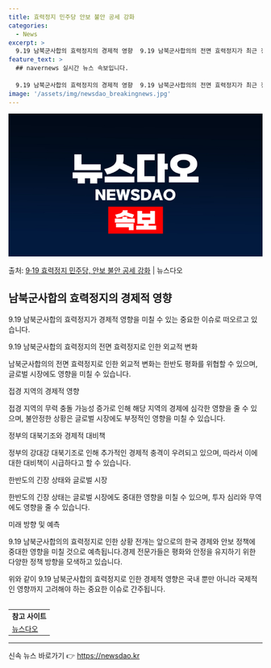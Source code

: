 ```yaml
---
title: 효력정지 민주당 안보 불안 공세 강화
categories:
  - News
excerpt: >
  9.19 남북군사합의 효력정지의 경제적 영향  9.19 남북군사합의의 전면 효력정지가 최근 정부와 더불어민주…
feature_text: >
  ## navernews 실시간 뉴스 속보입니다.

  9.19 남북군사합의 효력정지의 경제적 영향  9.19 남북군사합의의 전면 효력정지가 최근 정부와 더불어민주…
image: '/assets/img/newsdao_breakingnews.jpg'
---
```


![뉴스다오 속보](/assets/img/newsdao_breakingnews.jpg)

<p>출처: <a href="https://newsdao.kr/4066" rel="dofollow">9·19 효력정지 민주당, 안보 불안 공세 강화</a> | 뉴스다오</p>

<h2 data-ke-size="size26">남북군사합의 효력정지의 경제적 영향</h2>
9.19 남북군사합의 효력정지가 경제적 영향을 미칠 수 있는 중요한 이슈로 떠오르고 있습니다.

<p data-ke-size="size16">9.19 남북군사합의 효력정지의 전면 효력정지로 인한 외교적 변화</p>
남북군사합의의 전면 효력정지로 인한 외교적 변화는 한반도 평화를 위협할 수 있으며, 글로벌 시장에도 영향을 미칠 수 있습니다.

<p data-ke-size="size16">접경 지역의 경제적 영향</p>
접경 지역의 무력 충돌 가능성 증가로 인해 해당 지역의 경제에 심각한 영향을 줄 수 있으며, 불안정한 상황은 글로벌 시장에도 부정적인 영향을 미칠 수 있습니다.

<p data-ke-size="size16">정부의 대북기조와 경제적 대비책</p>
정부의 강대강 대북기조로 인해 추가적인 경제적 충격이 우려되고 있으며, 따라서 이에 대한 대비책이 시급하다고 할 수 있습니다. 

<p data-ke-size="size16">한반도의 긴장 상태와 글로벌 시장</p>
한반도의 긴장 상태는 글로벌 시장에도 중대한 영향을 미칠 수 있으며, 투자 심리와 무역에도 영향을 줄 수 있습니다.

<p data-ke-size="size16">미래 방향 및 예측</p>
9.19 남북군사합의의 효력정지로 인한 상황 전개는 앞으로의 한국 경제와 안보 정책에 중대한 영향을 미칠 것으로 예측됩니다.경제 전문가들은 평화와 안정을 유지하기 위한 다양한 정책 방향을 모색하고 있습니다.

위와 같이 9.19 남북군사합의 효력정지로 인한 경제적 영향은 국내 뿐만 아니라 국제적인 영향까지 고려해야 하는 중요한 이슈로 간주됩니다.
<br><br>
<table>
  <tr>
    <td style="text-align: center; height: 17px;"><b>참고 사이트</b></td>
  </tr>
  <tr>
    <td> <a href="https://newsdao.kr/4066">뉴스다오</a></td>
  </tr>
</table>
<hr> 

신속 뉴스 바로가기 👉 <a href="https://newsdao.kr" rel="dofollow">https://newsdao.kr</a>


